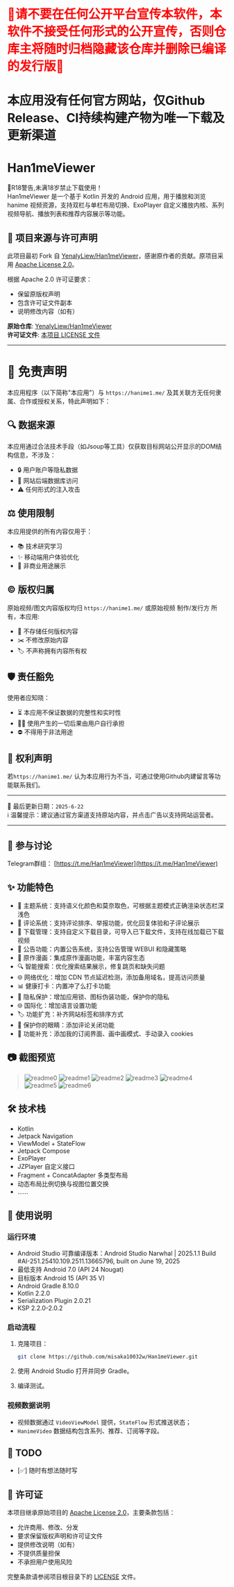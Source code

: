 # <font color='red'>🚫请不要在任何公开平台宣传本软件，本软件不接受任何形式的公开宣传，否则仓库主将随时归档隐藏该仓库并删除已编译的发行版🚫</font>
# 本应用没有任何官方网站，仅Github Release、CI持续构建产物为唯一下载及更新渠道
# Han1meViewer
🔞R18警告,未满18岁禁止下载使用！\
Han1meViewer 是一个基于 Kotlin 开发的 Android 应用，用于播放和浏览 hanime 视频资源，支持双栏与单栏布局切换、ExoPlayer 自定义播放内核、系列视频导航、播放列表和推荐内容展示等功能。

## 📜 项目来源与许可声明

此项目最初 Fork 自 [YenalyLiew/Han1meViewer](https://github.com/YenalyLiew/Han1meViewer)，感谢原作者的贡献。原项目采用 [Apache License 2.0](https://www.apache.org/licenses/LICENSE-2.0)。

根据 Apache 2.0 许可证要求：
- 保留原版权声明
- 包含许可证文件副本
- 说明修改内容（如有）

**原始仓库**: [YenalyLiew/Han1meViewer](https://github.com/YenalyLiew/Han1meViewer)  
**许可证文件**: [本项目 LICENSE 文件](LICENSE)

---
# 📜 免责声明

本应用程序（以下简称"本应用"）与 `https://hanime1.me/` 及其关联方无任何隶属、合作或授权关系，特此声明如下：

## 🔍 数据来源
本应用通过合法技术手段（如Jsoup等工具）仅获取目标网站公开显示的DOM结构信息，不涉及：
- 🔒 用户账户等隐私数据
- 🛑 网站后端数据库访问
- ⚠️ 任何形式的注入攻击

## ⚖️ 使用限制
本应用提供的所有内容仅用于：
- 📚 技术研究学习
- ✨ 移动端用户体验优化
- 🚫 非商业用途展示

## ©️ 版权归属
原始视频/图文内容版权均归 `https://hanime1.me/` 或原始视频 制作/发行方 所有，本应用:
- 💾 不存储任何版权内容
- ✂️ 不修改原始内容
- 🏷️ 不声称拥有内容所有权

## 🛡️ 责任豁免
使用者应知晓：
- ⏳ 本应用不保证数据的完整性和实时性
- 🙅‍♂️ 使用产生的一切后果由用户自行承担
- ⛔ 不得用于非法用途

## 📮 权利声明
若`https://hanime1.me/` 认为本应用行为不当，可通过使用Github内建留言等功能联系我们。

---

🔄 最后更新日期：`2025-6-22`  
ℹ️ 温馨提示：建议通过官方渠道支持原站内容，并点击广告以支持网站运营者。

---
## 🧾 参与讨论
 Telegram群组： [https://t.me/Han1meViewer](https://t.me/Han1meViewer)

## ✨ 功能特色
* 🌙 主题系统：支持语义化颜色和莫奈取色，可根据主题模式正确渲染状态栏深浅色
* 💬 评论系统：支持评论排序、举报功能，优化回复体验和子评论展示
* 📁 下载管理：支持自定义下载目录，可导入已下载文件，支持在线加载已下载视频
* 📢 公告功能：内置公告系统，支持公告管理 WEBUI 和隐藏策略
* 🎯 原作漫画：集成原作漫画功能，丰富内容生态
* 🔍 智能搜索：优化搜索结果展示，修复跳页和缺失问题
* 🌐 网络优化：增加 CDN 节点延迟检测，添加备用域名，提高访问质量
* 📊 健康打卡：内置冲了么打卡功能
* 🔐 隐私保护：增加应用锁、图标伪装功能，保护你的隐私
* 🌐 国际化：增加语言设置功能
* 🏷 功能扩充：补齐网站标签和排序方式
* 🦜 保护你的眼睛：添加评论关闭功能
* 📒 功能补充：添加我的订阅界面、画中画模式、手动录入 cookies

## 📷 截图预览
> ![readme0](readme_01.png) ![readme1](readme_02.png)
> ![readme2](readme_03.png) ![readme3](readme_04.png)
> ![readme4](readme_05.png) ![readme5](readme_06.png)
> ![readme6](readme_07.png)
## 🛠️ 技术栈

* Kotlin
* Jetpack Navigation
* ViewModel + StateFlow
* Jetpack Compose
* ExoPlayer
* JZPlayer 自定义接口
* Fragment + ConcatAdapter 多类型布局
* 动态布局比例切换与视图位置交换
* ......

## 🧪 使用说明

### 运行环境

* Android Studio 可靠编译版本：Android Studio Narwhal | 2025.1.1
  Build #AI-251.25410.109.2511.13665796, built on June 19, 2025
* 最低支持 Android 7.0 (API 24 Nougat)
* 目标版本 Android 15 (API 35 V)
* Android Gradle 8.10.0
* Kotlin 2.2.0
* Serialization Plugin 2.0.21
* KSP 2.2.0-2.0.2

### 启动流程

1. 克隆项目：

   ```bash
   git clone https://github.com/misaka10032w/Han1meViewer.git
   ```

2. 使用 Android Studio 打开并同步 Gradle。

3. 编译测试。

### 视频数据说明

* 视频数据通过 `VideoViewModel` 提供，`StateFlow` 形式推送状态；
* `HanimeVideo` 数据结构包含系列、推荐、订阅等字段。


## 🧩 TODO

* [✅] 随时有想法随时写


## 📄 许可证

本项目继承原始项目的 [Apache License 2.0](https://www.apache.org/licenses/LICENSE-2.0)，主要条款包括：
- 允许商用、修改、分发
- 要求保留版权声明和许可证文件
- 提供修改说明（如有）
- 不提供质量担保
- 不承担用户使用风险

完整条款请参阅项目根目录下的 [LICENSE](LICENSE) 文件。

